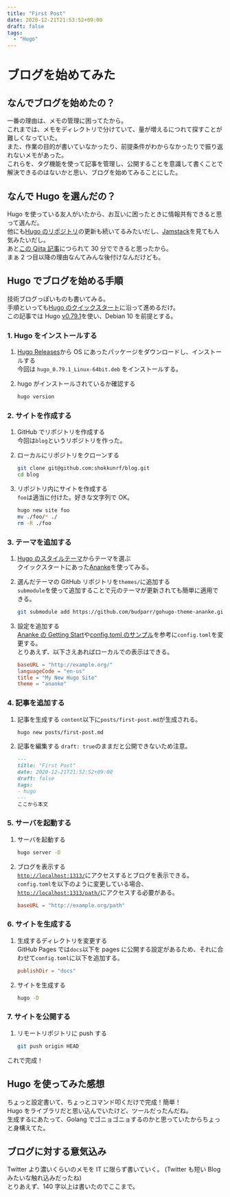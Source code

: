 ```yaml
---
title: "First Post"
date: 2020-12-21T21:53:52+09:00
draft: false
tags:
  - "Hugo"
---
```


# ブログを始めてみた

## なんでブログを始めたの？

一番の理由は、メモの管理に困ってたから。  
これまでは、メモをディレクトリで分けていて、量が増えるにつれて探すことが難しくなっていた。  
また、作業の目的が書いていなかったり、前提条件がわからなかったりで振り返れないメモがあった。  
これらを、タグ機能を使って記事を管理し、公開することを意識して書くことで解決できるのはないかと思い、ブログを始めてみることにした。

## なんで Hugo を選んだの？

Hugo を使っている友人がいたから、お互いに困ったときに情報共有できると思って選んだ。  
他にも[Hugo のリポジトリ](https://github.com/gohugoio/hugo)の更新も続いてるみたいだし、[Jamstack](https://jamstack.org/generators/)を見ても人気みたいだし。  
あと[この Qiita 記事](https://qiita.com/yotsak/items/017734d5f873f4f194d4)につられて 30 分でできると思ったから。  
まぁ 2 つ目以降の理由なんてみんな後付けなんだけども。

## Hugo でブログを始める手順

技術ブログっぽいものも書いてみる。  
手順といっても[Hugo のクイックスタート](https://gohugo.io/getting-started/quick-start/)に沿って進めるだけ。  
この記事では Hugo [v0.79.1](https://github.com/gohugoio/hugo/releases/tag/v0.79.1)を使い、Debian 10 を前提とする。

### 1. Hugo をインストールする

1. [Hugo Releases](https://github.com/gohugoio/hugo/releases)から OS にあったパッケージをダウンロードし、インストールする  
   今回は `hugo_0.79.1_Linux-64bit.deb` をインストールする。

2. hugo がインストールされているか確認する

   ```sh
   hugo version
   ```

### 2. サイトを作成する

1. GitHub でリポジトリを作成する  
   今回は`blog`というリポジトリを作った。

2. ローカルにリポジトリをクローンする

   ```sh
   git clone git@github.com:shokkunrf/blog.git
   cd blog
   ```

3. リポジトリ内にサイトを作成する  
   `foo`は適当に付けた。好きな文字列で OK。

   ```sh
   hugo new site foo
   mv ./foo/* ./
   rm -R ./foo
   ```

### 3. テーマを追加する

1.  [Hugo のスタイルテーマ](https://themes.gohugo.io/)からテーマを選ぶ  
    クイックスタートにあった[Ananke](https://themes.gohugo.io/gohugo-theme-ananke/)を使ってみる。

2.  選んだテーマの GitHub リポジトリを`themes/`に追加する  
    `submodule`を使って追加することで元のテーマが更新されても簡単に適用できる。

    ```sh
    git submodule add https://github.com/budparr/gohugo-theme-ananke.git themes/ananke
    ```

3.  設定を追加する  
    [Ananke の Getting Start](https://themes.gohugo.io/gohugo-theme-ananke/)や[config.toml のサンプル](https://github.com/theNewDynamic/gohugo-theme-ananke/blob/master/exampleSite/config.toml)を参考に`config.toml`を変更する。  
    とりあえず、以下さえあればローカルでの表示はできる。

    ```config.toml
    baseURL = "http://example.org/"
    languageCode = "en-us"
    title = "My New Hugo Site"
    theme = "ananke"
    ```

### 4. 記事を追加する

1. 記事を生成する
   `content`以下に`posts/first-post.md`が生成される。

   ```sh
   hugo new posts/first-post.md
   ```

2. 記事を編集する
   `draft: true`のままだと公開できないため注意。

   ```first-post.md
   ---
   title: "First Post"
   date: 2020-12-21T21:52:52+09:00
   draft: false
   tags:
   - hugo
   ---
   ここから本文
   ```

### 5. サーバを起動する

1. サーバを起動する

   ```sh
   hugo server -D
   ```

2. ブログを表示する  
   [`http://localhost:1313/`](http://localhost:1313/)にアクセスするとブログを表示できる。  
   `config.toml`を以下のように変更している場合、[`http://localhost:1313/path/`](http://localhost:1313/path/)にアクセスする必要がある。
   ```config.toml
   baseURL = "http://example.org/path"
   ```

### 6. サイトを生成する

1. 生成するディレクトリを変更する  
   GitHub Pages では`docs`以下を pages に公開する設定があるため、それに合わせて`config.toml`に以下を追加する。

   ```config.toml
   publishDir = "docs"
   ```

2. サイトを生成する

   ```sh
   hugo -D
   ```

### 7. サイトを公開する

1. リモートリポジトリに push する

   ```sh
   git push origin HEAD
   ```

これで完成！

## Hugo を使ってみた感想

ちょっと設定書いて、ちょっとコマンド叩くだけで完成！簡単！  
Hugo をライブラリだと思い込んでいたけど、ツールだったんだね。  
生成するにあたって、Golang でゴニョゴニョするのかと思っていたからちょっと身構えてた。

## ブログに対する意気込み

Twitter より濃いくらいのメモを IT に限らず書いていく。
(Twitter も短い Blog みたいな触れ込みだったね)  
とりあえず、140 字以上は書いたのでここまで。
